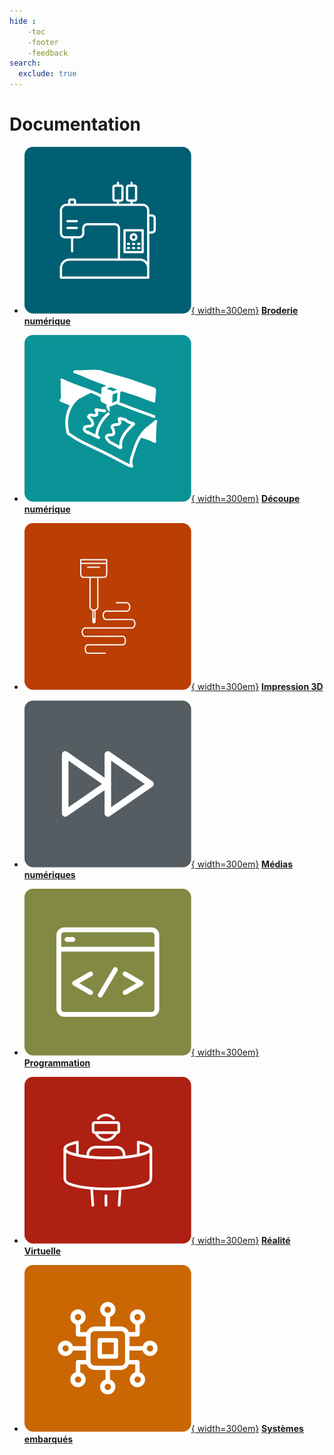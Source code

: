 ```yaml
---
hide :
    -toc
    -footer
    -feedback
search:
  exclude: true
---
```


# Documentation

<style>
  .md-content__button {
    display: none;
  }

  .md-typeset .grid {
    grid-gap: 0.4rem;
    display: grid;
    grid-template-columns: repeat(auto-fit,minmax(12rem,1fr));
    margin: 1em 0;
    text-align : center;
    }
</style>



<div class="grid cards" markdown>

- [![Broderie numérique](../assets/icones/brodeuse.svg){ width=300em}](../broderie-numerique/index.md)
    [**Broderie numérique**](../broderie-numerique/index.md)

- [![Découpe numérique](../assets/icones/decoupeuse.svg){ width=300em}](../decoupe-numerique/index.md)
    [**Découpe numérique**](../decoupe-numerique/index.md)

- [![Impression 3D](../assets/icones/impression3d.svg){ width=300em}](../impression3d/index.md)
    [**Impression 3D**](../impression3d/index.md)

- [![Médias numériques](../assets/icones/audio-video.svg){ width=300em}](../medias-numeriques/index.md)
    [**Médias numériques**](../medias-numeriques/index.md)

- [![Programmation](../assets/icones/programmation.svg){ width=300em}](../programmation/index.md)
    [**Programmation**](../programmation/index.md)

- [![Réalité virtuelle](../assets/icones/vr.svg){ width=300em}](../vr/index.md)
    [**Réalité Virtuelle**](../vr/index.md)

- [![Systèmes embarqués](../assets/icones/electroniques.svg){ width=300em}](../systemes-embarques/index.md)
    [**Systèmes embarqués**](../systemes-embarques/index.md)

</div>

